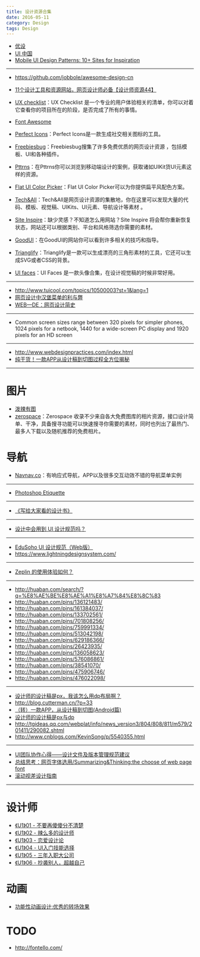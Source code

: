 ```yaml
---
title: 设计资源合集
date: 2016-05-11
category: Design
tags: Design
---
```



- [优设](http://www.uisdc.com/)
- [UI 中国](http://www.ui.cn/)
- [Mobile UI Design Patterns: 10+ Sites for Inspiration](http://sixrevisions.com/user-interface/mobile-ui-design-patterns-inspiration/)

---

- https://github.com/jobbole/awesome-design-cn

- [11个设计工具和资源网站，网页设计师必备【设计师资源44】](http://www.tuicool.com/articles/aE7Rzm7)

- [UX checklist](https://uxchecklist.github.io/)：UX Checklist 是一个专业的用户体验相关的清单，你可以对着它查看你的项目所在的阶段，是否完成了所有的事情。
- [Font Awesome](https://fortawesome.github.io/Font-Awesome/)
- [Perfect Icons](http://perfecticons.com/)：Perfect Icons是一款生成社交相关图标的工具。
- [Freebiesbug](http://freebiesbug.com/)：Freebiesbug搜集了许多免费优质的网页设计资源 ，包括模板、UI和各种插件。
- [Pttrns](http://pttrns.com/)：在Pttrns你可以浏览到移动端设计的案例，获取诸如UIKit货UI元素这样的资源。
- [Flat UI Color Picker](http://www.flatuicolorpicker.com/)：Flat UI Color Picker可以为你提供扁平风配色方案。
- [Tech&All](http://techandall.com/)：Tech&All是网页设计资源的集散地，你在这里可以发现大量的代码、模板、视觉稿、UIKits、UI元素、导航设计等素材 。
- [Site Inspire](http://www.siteinspire.com/)：缺少灵感？不知道怎么用网站？Site Inspire 将会帮你重新恢复状态，网站还可以根据类别、平台和风格筛选你需要的素材。
- [GoodUI](http://www.goodui.org/)：在GoodUI的网站你可以看到许多相关的技巧和指导。
- [Trianglify](http://qrohlf.com/trianglify/)：Trianglify是一款可以生成漂亮的三角形素材的工具，它还可以生成SVG或者CSS的背景。
- [UI faces](http://uifaces.com/)：UI Faces 是一款头像合集，在设计视觉稿的时候非常好用。
---

- http://www.tuicool.com/topics/10500003?st=1&lang=1
- [网页设计中汉堡菜单的利与弊](http://www.tuicool.com/articles/7Fbe6fi)
- [WEB—DE：网页设计简史](http://www.jianshu.com/p/e7ef4da07c4e)

---

-  Common screen sizes range between 320 pixels for simpler phones, 1024 pixels for a netbook, 1440 for a wide-screen PC display and 1920 pixels for an HD screen


---

- http://www.webdesignpractices.com/index.html
- [纯干货！一款APP从设计稿到切图过程全方位揭秘](http://www.uisdc.com/from-design-to-slice)

---

# 图片
- [泼辣有图](http://www.polayoutu.com/collections)
- [zerospace](http://zerospace.asika.tw/)：Zerospace 收录不少来自各大免费图库的相片资源，接口设计简单、干净，具备搜寻功能可以快速搜寻你需要的素材，同时也列出了最热门、最多人下载以及随机推荐的免费相片。

# 导航
- [Navnav.co](http://navnav.co/)：有响应式导航，APP以及很多交互动效不错的导航菜单实例

---

- [Photoshop Etiquette](http://hao.uisdc.com/ps/)

---

- [《写给大家看的设计书》](https://book.douban.com/subject/3323633/)

---

- [设计中会用到 UI 设计规范吗？](https://www.zhihu.com/question/19791196)

---

- [EduSoho UI 设计规范（Web版）](http://www.ui.cn/detail/101056.html)
- https://www.lightningdesignsystem.com/

---

- [Zeplin 的使用体验如何？](https://www.zhihu.com/question/27713420)

---

- http://huaban.com/search/?q=%E8%AE%BE%E8%AE%A1%E8%A7%84%E8%8C%83
- http://huaban.com/pins/136121483/
- http://huaban.com/pins/161384037/
- http://huaban.com/pins/133702561/
- http://huaban.com/pins/701808256/
- http://huaban.com/pins/759991334/
- http://huaban.com/pins/513042198/
- http://huaban.com/pins/629186366/
- http://huaban.com/pins/26423935/
- http://huaban.com/pins/136058623/
- http://huaban.com/pins/576086861/
- http://huaban.com/pins/38541070/
- http://huaban.com/pins/475906746/
- http://huaban.com/pins/476022098/

---

- [设计师的设计稿是px，我该怎么用dp布局啊？](http://www.oschina.net/question/258547_160260)
- http://blog.cutterman.cn/?p=33
- [（转）一款APP，从设计稿到切图(Android篇)](http://www.jianshu.com/p/673f55e160cd)
- [设计师的设计稿是px与dp](http://www.voidcn.com/blog/w1054993544/article/p-1964868.html)
- http://tgideas.qq.com/webplat/info/news_version3/804/808/811/m579/201411/290082.shtml
- http://www.cnblogs.com/KevinSong/p/5540355.html

---

- [UI团队协作心得——设计文件及版本管理规范建议](http://www.ui.cn/detail/17327.html)
- [总结思考：网页字体选用/Summarizing&Thinking:the choose of web page font](http://www.ui.cn/detail/7680.html)
- [滚动视差设计指南](http://www.ui.cn/detail/8802.html)

---

# 设计师
- [《U1》01 - 不要再傻傻分不清楚](http://www.ui.cn/detail/15718.html)
- [《U1》02 - 辣么多的设计师](http://www.ui.cn/detail/15783.html)
- [《U1》03 - 恋爱设计论](http://www.ui.cn/detail/15951.html)
- [《U1》04 - UI入门技能选择](http://www.ui.cn/detail/16212.html)
- [《U1》05 - 三年入职大公司](http://www.ui.cn/detail/16467.html)
- [《U1》06 - 抄袭别人，超越自己](http://www.ui.cn/detail/17318.html)

# 动画
- [功能性动画设计:优秀的转场效果](http://theme.bcoder.cn/207.html)

# TODO
- http://fontello.com/
